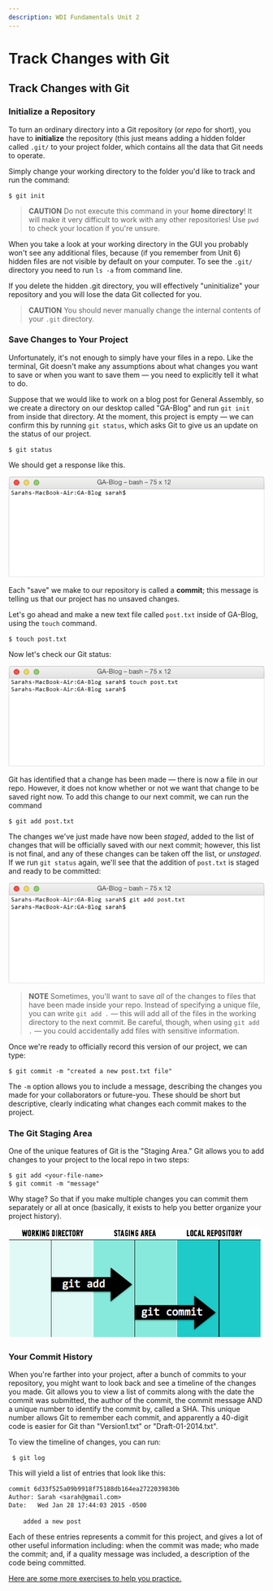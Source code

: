 ```yaml
---
description: WDI Fundamentals Unit 2
---
```


# Track Changes with Git

## Track Changes with Git

### Initialize a Repository

To turn an ordinary directory into a Git repository \(or _repo_ for short\), you have to **initialize** the repository \(this just means adding a hidden folder called `.git/` to your project folder, which contains all the data that Git needs to operate.

Simply change your working directory to the folder you'd like to track and run the command:

```text
$ git init
```

> **CAUTION** Do not execute this command in your **home directory**! It will make it very difficult to work with any other repositories! Use `pwd` to check your location if you're unsure.

When you take a look at your working directory in the GUI you probably won't see any additional files, because \(if you remember from Unit 6\) hidden files are not visible by default on your computer. To see the `.git/` directory you need to run `ls -a` from command line.

If you delete the hidden .git directory, you will effectively "uninitialize" your repository and you will lose the data Git collected for you.

> **CAUTION** You should never manually change the internal contents of your `.git` directory.

### Save Changes to Your Project

Unfortunately, it's not enough to simply have your files in a repo. Like the terminal, Git doesn't make any assumptions about what changes you want to save or when you want to save them — you need to explicitly tell it what to do.

Suppose that we would like to work on a blog post for General Assembly, so we create a directory on our desktop called "GA-Blog" and run `git init` from inside that directory. At the moment, this project is empty — we can confirm this by running `git status`, which asks Git to give us an update on the status of our project.

```text
$ git status
```

We should get a response like this.

![](../../.gitbook/assets/git-status.gif)

Each "save" we make to our repository is called a **commit**; this message is telling us that our project has no unsaved changes.

Let's go ahead and make a new text file called `post.txt` inside of GA-Blog, using the `touch` command.

```text
$ touch post.txt
```

Now let's check our Git status:

![](../../.gitbook/assets/git-status-untracked.gif)

Git has identified that a change has been made — there is now a file in our repo. However, it does not know whether or not we want that change to be saved right now. To add this change to our next commit, we can run the command

```text
$ git add post.txt
```

The changes we've just made have now been _staged_, added to the list of changes that will be officially saved with our next commit; however, this list is not final, and any of these changes can be taken off the list, or _unstaged_. If we run `git status` again, we'll see that the addition of `post.txt` is staged and ready to be committed:

![](../../.gitbook/assets/git-status-staged%20%281%29.gif)

> **NOTE** Sometimes, you'll want to save _all_ of the changes to files that have been made inside your repo. Instead of specifying a unique file, you can write `git add .` — this will add all of the files in the working directory to the next commit. Be careful, though, when using `git add .` — you could accidentally add files with sensitive information.

Once we're ready to officially record this version of our project, we can type:

```text
$ git commit -m "created a new post.txt file"
```

The `-m` option allows you to include a message, describing the changes you made for your collaborators or future-you. These should be short but descriptive, clearly indicating what changes each commit makes to the project.

### The Git Staging Area

One of the unique features of Git is the "Staging Area." Git allows you to add changes to your project to the local repo in two steps:

```text
$ git add <your-file-name>
$ git commit -m "message"
```

Why stage? So that if you make multiple changes you can commit them separately or all at once \(basically, it exists to help you better organize your project history\).

![](../../.gitbook/assets/git-add-commit%20%281%29.png)

### Your Commit History

When you're farther into your project, after a bunch of commits to your repository, you might want to look back and see a timeline of the changes you made. Git allows you to view a list of commits along with the date the commit was submitted, the author of the commit, the commit message AND a unique number to identify the commit by, called a SHA. This unique number allows Git to remember each commit, and apparently a 40-digit code is easier for Git than "Version1.txt" or "Draft-01-2014.txt".

To view the timeline of changes, you can run:

```text
 $ git log
```

This will yield a list of entries that look like this:

```text
commit 6d33f525a09b9918f75188db164ea2722039830b
Author: Sarah <sarah@gmail.com>
Date:   Wed Jan 28 17:44:03 2015 -0500

    added a new post
```

Each of these entries represents a commit for this project, and gives a lot of other useful information including: when the commit was made; who made the commit; and, if a quality message was included, a description of the code being committed.

[Here are some more exercises to help you practice.](track-changes-with-git-exercise.md)

